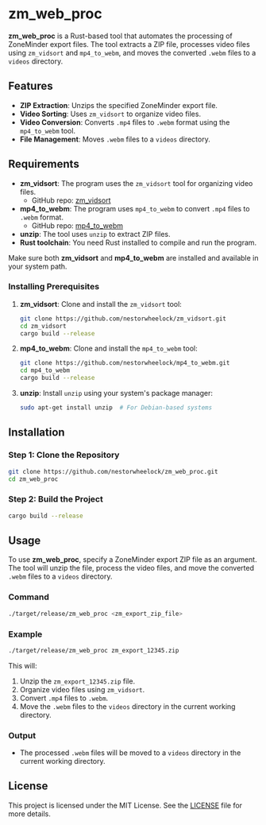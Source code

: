 
# zm_web_proc

**zm_web_proc** is a Rust-based tool that automates the processing of ZoneMinder export files. The tool extracts a ZIP file, processes video files using `zm_vidsort` and `mp4_to_webm`, and moves the converted `.webm` files to a `videos` directory.

## Features

- **ZIP Extraction**: Unzips the specified ZoneMinder export file.
- **Video Sorting**: Uses `zm_vidsort` to organize video files.
- **Video Conversion**: Converts `.mp4` files to `.webm` format using the `mp4_to_webm` tool.
- **File Management**: Moves `.webm` files to a `videos` directory.

## Requirements

- **zm_vidsort**: The program uses the `zm_vidsort` tool for organizing video files.
  - GitHub repo: [zm_vidsort](https://github.com/nestorwheelock/zm_vidsort)
- **mp4_to_webm**: The program uses `mp4_to_webm` to convert `.mp4` files to `.webm` format.
  - GitHub repo: [mp4_to_webm](https://github.com/nestorwheelock/mp4_to_webm)
- **unzip**: The tool uses `unzip` to extract ZIP files.
- **Rust toolchain**: You need Rust installed to compile and run the program.

Make sure both **zm_vidsort** and **mp4_to_webm** are installed and available in your system path.

### Installing Prerequisites

1. **zm_vidsort**:
   Clone and install the `zm_vidsort` tool:
   ```bash
   git clone https://github.com/nestorwheelock/zm_vidsort.git
   cd zm_vidsort
   cargo build --release
   ```

2. **mp4_to_webm**:
   Clone and install the `mp4_to_webm` tool:
   ```bash
   git clone https://github.com/nestorwheelock/mp4_to_webm.git
   cd mp4_to_webm
   cargo build --release
   ```

3. **unzip**:
   Install `unzip` using your system's package manager:
   ```bash
   sudo apt-get install unzip  # For Debian-based systems
   ```

## Installation

### Step 1: Clone the Repository

```bash
git clone https://github.com/nestorwheelock/zm_web_proc.git
cd zm_web_proc
```

### Step 2: Build the Project

```bash
cargo build --release
```

## Usage

To use **zm_web_proc**, specify a ZoneMinder export ZIP file as an argument. The tool will unzip the file, process the video files, and move the converted `.webm` files to a `videos` directory.

### Command

```bash
./target/release/zm_web_proc <zm_export_zip_file>
```

### Example

```bash
./target/release/zm_web_proc zm_export_12345.zip
```

This will:

1. Unzip the `zm_export_12345.zip` file.
2. Organize video files using `zm_vidsort`.
3. Convert `.mp4` files to `.webm`.
4. Move the `.webm` files to the `videos` directory in the current working directory.

### Output

- The processed `.webm` files will be moved to a `videos` directory in the current working directory.

## License

This project is licensed under the MIT License. See the [LICENSE](LICENSE) file for more details.
